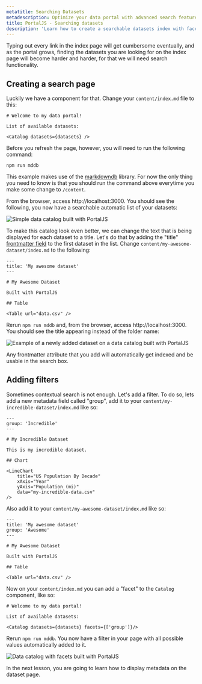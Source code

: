 ```yaml
---
metatitle: Searching Datasets 
metadescription: Optimize your data portal with advanced search features. Learn how to enable and customize dataset search with PortalJS.
title: PortalJS - Searching datasets
description: 'Learn how to create a searchable datasets index with facets on a PortalJs data portal'
---
```


Typing out every link in the index page will get cumbersome eventually, and as the portal grows, finding the datasets you are looking for on the index page will become harder and harder, for that we will need search functionality.

## Creating a search page

Luckily we have a component for that. Change your `content/index.md` file to this:

```
# Welcome to my data portal!

List of available datasets:

<Catalog datasets={datasets} />
```

Before you refresh the page, however, you will need to run the following command:

```
npm run mddb
```

This example makes use of the [markdowndb](https://github.com/datopian/markdowndb) library. For now the only thing you need to know is that you should run the command above everytime you make some change to `/content`.

From the browser, access http://localhost:3000. You should see the following, you now have a searchable automatic list of your datasets:

![Simple data catalog built with PortalJS](https://i.imgur.com/9HfSPIx.png)

To make this catalog look even better, we can change the text that is being displayed for each dataset to a title. Let's do that by adding the "title" [frontmatter field](https://daily-dev-tips.com/posts/what-exactly-is-frontmatter/) to the first dataset in the list. Change `content/my-awesome-dataset/index.md` to the following:

```
---
title: 'My awesome dataset'
---

# My Awesome Dataset

Built with PortalJS

## Table

<Table url="data.csv" />
```

Rerun `npm run mddb` and, from the browser, access http://localhost:3000. You should see the title appearing instead of the folder name:

![Example of a newly added dataset on a data catalog built with PortalJS](https://i.imgur.com/nvmSnJ5.png)

Any frontmatter attribute that you add will automatically get indexed and be usable in the search box.

## Adding filters

Sometimes contextual search is not enough. Let's add a filter. To do so, lets add a new metadata field called "group", add it to your `content/my-incredible-dataset/index.md` like so:

```
---
group: 'Incredible'
---

# My Incredible Dataset

This is my incredible dataset.

## Chart

<LineChart
    title="US Population By Decade"
    xAxis="Year"
    yAxis="Population (mi)"
    data="my-incredible-data.csv"
/>
```

Also add it to your `content/my-awesome-dataset/index.md` like so:

```
---
title: 'My awesome dataset'
group: 'Awesome'
---

# My Awesome Dataset

Built with PortalJS

## Table

<Table url="data.csv" />
```

Now on your `content/index.md` you can add a "facet" to the `Catalog` component, like so:

```
# Welcome to my data portal!

List of available datasets:

<Catalog datasets={datasets} facets={['group']}/>
```

Rerun `npm run mddb`. You now have a filter in your page with all possible values automatically added to it.

![Data catalog with facets built with PortalJS](https://i.imgur.com/p2miSdg.png)

In the next lesson, you are going to learn how to display metadata on the dataset page.

<DocsPagination prev="/opensource/docs/creating-new-datasets" next="/opensource/docs/showing-metadata" />
